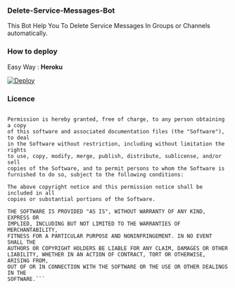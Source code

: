 ### Delete-Service-Messages-Bot
This Bot Help You To Delete Service Messages In Groups or Channels automatically.

### How to deploy
Easy Way : **Heroku**

[![Deploy](https://www.herokucdn.com/deploy/button.svg)](https://heroku.com/deploy?template=https://github.com/vivek2k6/Delete-Service-Messages-Bot)

### Licence
```Copyright (c) 2023 Vivek Tp

Permission is hereby granted, free of charge, to any person obtaining a copy
of this software and associated documentation files (the "Software"), to deal
in the Software without restriction, including without limitation the rights
to use, copy, modify, merge, publish, distribute, sublicense, and/or sell
copies of the Software, and to permit persons to whom the Software is
furnished to do so, subject to the following conditions:

The above copyright notice and this permission notice shall be included in all
copies or substantial portions of the Software.

THE SOFTWARE IS PROVIDED "AS IS", WITHOUT WARRANTY OF ANY KIND, EXPRESS OR
IMPLIED, INCLUDING BUT NOT LIMITED TO THE WARRANTIES OF MERCHANTABILITY,
FITNESS FOR A PARTICULAR PURPOSE AND NONINFRINGEMENT. IN NO EVENT SHALL THE
AUTHORS OR COPYRIGHT HOLDERS BE LIABLE FOR ANY CLAIM, DAMAGES OR OTHER
LIABILITY, WHETHER IN AN ACTION OF CONTRACT, TORT OR OTHERWISE, ARISING FROM,
OUT OF OR IN CONNECTION WITH THE SOFTWARE OR THE USE OR OTHER DEALINGS IN THE
SOFTWARE.```
